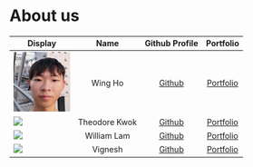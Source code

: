 # About us

Display | Name | Github Profile | Portfolio 
--------|:----:|:--------------:|:---------:
<img src="images/WingHo.png" width="100"/> | Wing Ho | [Github](https://github.com/kum-wh) |[Portfolio](team/kum-wh.md)
![](https://via.placeholder.com/100.png?text=Photo) | Theodore Kwok | [Github](https://github.com/theodorekwok) | [Portfolio](team/theodorekwok.md)
![](https://via.placeholder.com/100.png?text=Photo) | William Lam| [Github](https://github.com/williamlamjy) | [Portfolio](team/williamlamjy.md)
![](https://via.placeholder.com/100.png?text=Photo) | Vignesh | [Github](https://github.com/KVignesh122) | [Portfolio](team/kvignesh122.md)

